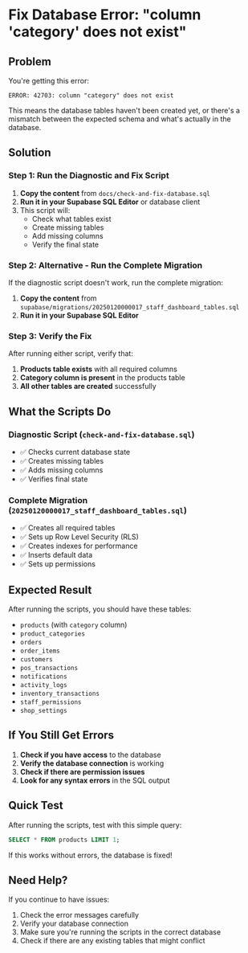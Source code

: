 # Fix Database Error: "column 'category' does not exist"

## Problem
You're getting this error:
```
ERROR: 42703: column "category" does not exist
```

This means the database tables haven't been created yet, or there's a mismatch between the expected schema and what's actually in the database.

## Solution

### Step 1: Run the Diagnostic and Fix Script

1. **Copy the content** from `docs/check-and-fix-database.sql`
2. **Run it in your Supabase SQL Editor** or database client
3. This script will:
   - Check what tables exist
   - Create missing tables
   - Add missing columns
   - Verify the final state

### Step 2: Alternative - Run the Complete Migration

If the diagnostic script doesn't work, run the complete migration:

1. **Copy the content** from `supabase/migrations/20250120000017_staff_dashboard_tables.sql`
2. **Run it in your Supabase SQL Editor**

### Step 3: Verify the Fix

After running either script, verify that:

1. **Products table exists** with all required columns
2. **Category column is present** in the products table
3. **All other tables are created** successfully

## What the Scripts Do

### Diagnostic Script (`check-and-fix-database.sql`)
- ✅ Checks current database state
- ✅ Creates missing tables
- ✅ Adds missing columns
- ✅ Verifies final state

### Complete Migration (`20250120000017_staff_dashboard_tables.sql`)
- ✅ Creates all required tables
- ✅ Sets up Row Level Security (RLS)
- ✅ Creates indexes for performance
- ✅ Inserts default data
- ✅ Sets up permissions

## Expected Result

After running the scripts, you should have these tables:
- `products` (with `category` column)
- `product_categories`
- `orders`
- `order_items`
- `customers`
- `pos_transactions`
- `notifications`
- `activity_logs`
- `inventory_transactions`
- `staff_permissions`
- `shop_settings`

## If You Still Get Errors

1. **Check if you have access** to the database
2. **Verify the database connection** is working
3. **Check if there are permission issues**
4. **Look for any syntax errors** in the SQL output

## Quick Test

After running the scripts, test with this simple query:

```sql
SELECT * FROM products LIMIT 1;
```

If this works without errors, the database is fixed!

## Need Help?

If you continue to have issues:
1. Check the error messages carefully
2. Verify your database connection
3. Make sure you're running the scripts in the correct database
4. Check if there are any existing tables that might conflict
